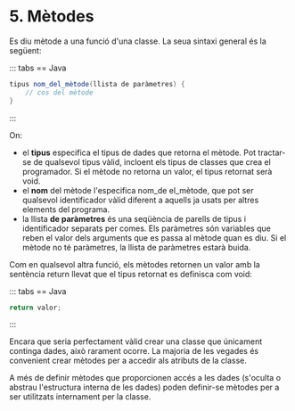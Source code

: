 # 5. Mètodes

Es diu mètode a una funció d'una classe. La seua sintaxi general és la següent:

::: tabs
== Java

```java
tipus nom_del_mètode(llista de paràmetres) {
    // cos del mètode
}
```

:::

On:

- el **tipus** especifica el tipus de dades que retorna el mètode. Pot tractar-se de qualsevol tipus vàlid, incloent els tipus de classes que crea el programador. Si el mètode no retorna un valor, el tipus retornat serà void.
- el **nom** del mètode l'especifica nom_de el_mètode, que pot ser qualsevol identificador vàlid diferent a aquells ja usats per altres elements del programa. 
- la llista **de paràmetres** és una seqüència de parells de tipus i identificador separats per comes. Els paràmetres són variables que reben el valor dels arguments que es passa al mètode quan es diu. Si el mètode no té paràmetres, la llista de paràmetres estarà buida.

Com en qualsevol altra funció, els mètodes retornen un valor amb la sentència return llevat que el tipus retornat es definisca com void:

::: tabs
== Java

```java
return valor;
```

:::

Encara que seria perfectament vàlid crear una classe que únicament continga dades, això rarament ocorre. La majoria de les vegades és convenient crear mètodes per a accedir als atributs de la classe.

A més de definir mètodes que proporcionen accés a les dades (s'oculta o abstrau l'estructura interna de les dades) poden definir-se mètodes per a ser utilitzats internament per la classe.
